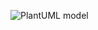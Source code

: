 ![PlantUML model](http://www.plantuml.com/plantuml/svg/ZLLHRnCn37xFhuZwrB7rn1XF0qs3CQPAWrNJ2PxJEtEDTfUKn3TQZVqeVWD_ZCPkj5nJfhrK5t_sP_kpvPvxL0xxhXMeiGLPQzKurIbPWwnQvS7BEbWz_FrZXGWcBs_xhblB1o7buR9Lw_61U1I2ZPF9cInxPqJuaQ_egUOj9E_Hcw9uEvApJIGuGIW3CzkRQf5QHg-BmenagLlmLyxsIy5HyeatCOoshh6MeZYBMRXmgepgbeUexc1yS1eTWgbQADDiZFJG_jBKmM5kRKkMNqvZH1l0xzeOS1_NCwiD-XsgXV8PpaoFiHOgdqM45JfL8N4VgheEJPIM6XxZvlj8Dk5xQcfOaO_strIhwwdnu51Riz-hi_SGg3uxszqutMXJsbAv1d3hRyb8UOua4aAFD0SPdifFT62HkYMkUN29J-YVozUX6YPbbFlL7aDbKqCgK3cPGCoQAnIpvfBo0D88oi9Hi8AgH_XG1S4Y4G-9NmrWd5NMvYtuleC4kB2cSGhxLWKw2eax4yckbSUOBTIevfvAabHiijIXu3ZuA4Qmn16C-UKW3dHSiWiBJGCV2CqwSnLCoVg6xtILasNKj8iSyhNlvk1YI_ow1k_BXJ9CbI9N3XI2smKlR6lTvSzUjRwqUTGdxL6R2dECSzrmx5xM69j7San2MRNMSFlKRA8vtvUJeZW-YLU3ruVEneNjEcNgcN8UdD06mVrG5SZfvMhfm7jjunqXR6F3yPJZjw4Xtu25CoO4GgHixtzF9dBpdlMur_x5tk-rRpPE28xRzdHCDvDDKoCuTe2nQOE9-CKmANEwFGlxCRuI8hBlqWOXRrLrbpfamNaVqJj3KiuCPDh_gVKC6ySb3MPDH9VXJ9c4JJl33Gn3vq7seiZWTAk6MHvUyZSWuo55Tc1jdxcqGKAYUUaXtla78UfXERmeyQ_Zu9ru5ETWwhvh_m40)